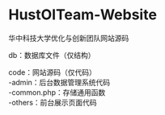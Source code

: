 # HustOITeam-Website
华中科技大学优化与创新团队网站源码

db：数据库文件（仅结构）

code：网站源码（仅代码）<br/>
-admin：后台数据管理系统代码<br/>
-common.php：存储通用函数<br/>
-others：前台展示页面代码<br/>
